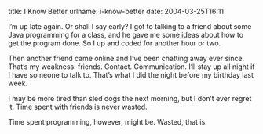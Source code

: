 title: I Know Better
urlname: i-know-better
date: 2004-03-25T16:11

I&#x02bc;m up late again. Or shall I say early? I got to talking to a friend about some Java programming for a class, and he gave me some ideas about how to get the program done. So I up and coded for another hour or two.

Then another friend came online and I&#x02bc;ve been chatting away ever since. That&#x02bc;s my weakness: friends. Contact. Communication. I&#x02bc;ll stay up all night if I have someone to talk to. That&#x02bc;s what I did the night before my birthday last week.

I may be more tired than sled dogs the next morning, but I don&#x02bc;t ever regret it. Time spent with friends is never wasted.

Time spent programming, however, might be. Wasted, that is.